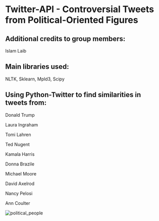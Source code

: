 # Twitter-API - Controversial Tweets from Political-Oriented Figures

## Additional credits to group members:

Islam Laib

## Main libraries used: 

NLTK, Sklearn, Mpld3, Scipy

## Using Python-Twitter to find similarities in tweets from:

Donald Trump

Laura Ingraham

Tomi Lahren

Ted Nugent

Kamala Harris

Donna Brazile

Michael Moore

David Axelrod

Nancy Pelosi

Ann Coulter

![political_people](https://user-images.githubusercontent.com/39225674/40334118-f4976782-5d29-11e8-9600-1150e40267a7.png)


